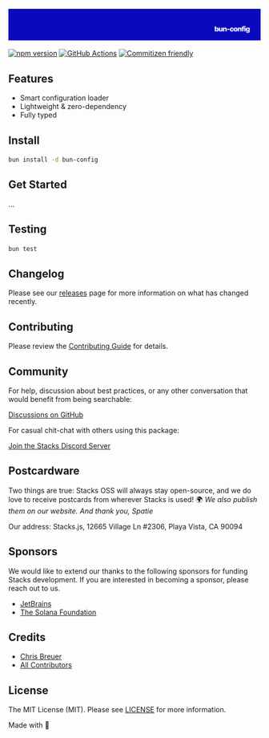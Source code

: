 <p align="center"><img src="https://github.com/stacksjs/bun-config/blob/main/.github/art/cover.png?raw=true" alt="Social Card of this repo"></p>

[![npm version][npm-version-src]][npm-version-href]
[![GitHub Actions][github-actions-src]][github-actions-href]
[![Commitizen friendly](https://img.shields.io/badge/commitizen-friendly-brightgreen.svg)](http://commitizen.github.io/cz-cli/)
<!-- [![npm downloads][npm-downloads-src]][npm-downloads-href] -->
<!-- [![Codecov][codecov-src]][codecov-href] -->

## Features

- Smart configuration loader
- Lightweight & zero-dependency
- Fully typed

## Install

```bash
bun install -d bun-config
```

## Get Started

...

## Testing

```bash
bun test
```

## Changelog

Please see our [releases](https://github.com/stacksjs/stacks/releases) page for more information on what has changed recently.

## Contributing

Please review the [Contributing Guide](https://github.com/stacksjs/contributing) for details.

## Community

For help, discussion about best practices, or any other conversation that would benefit from being searchable:

[Discussions on GitHub](https://github.com/stacksjs/stacks/discussions)

For casual chit-chat with others using this package:

[Join the Stacks Discord Server](https://discord.gg/stacksjs)

## Postcardware

Two things are true: Stacks OSS will always stay open-source, and we do love to receive postcards from wherever Stacks is used! 🌍 _We also publish them on our website. And thank you, Spatie_

Our address: Stacks.js, 12665 Village Ln #2306, Playa Vista, CA 90094

## Sponsors

We would like to extend our thanks to the following sponsors for funding Stacks development. If you are interested in becoming a sponsor, please reach out to us.

- [JetBrains](https://www.jetbrains.com/)
- [The Solana Foundation](https://solana.com/)

## Credits

- [Chris Breuer](https://github.com/chrisbbreuer)
- [All Contributors](../../contributors)

## License

The MIT License (MIT). Please see [LICENSE](https://github.com/stacksjs/bun-config/tree/main/LICENSE.md) for more information.

Made with 💙

<!-- Badges -->
[npm-version-src]: https://img.shields.io/npm/v/@stacksjs/bun-config?style=flat-square
[npm-version-href]: https://npmjs.com/package/@stacksjs/bun-config
[github-actions-src]: https://img.shields.io/github/actions/workflow/status/stacksjs/bun-config/ci.yml?style=flat-square&branch=main
[github-actions-href]: https://github.com/stacksjs/bun-config/actions?query=workflow%3Aci

<!-- [codecov-src]: https://img.shields.io/codecov/c/gh/stacksjs/bun-config/main?style=flat-square
[codecov-href]: https://codecov.io/gh/stacksjs/bun-config -->
